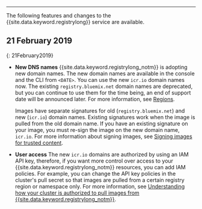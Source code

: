 ---


The following features and changes to the {{site.data.keyword.registrylong}} service are available.

## 21 February 2019
{: 21February2019}

- **New DNS names**
  {{site.data.keyword.registrylong_notm}} is adopting new domain names. The new domain names are available in the console and the CLI from `<DATE>`. You can use the new `icr.io` domain names now. The existing `registry.bluemix.net` domain names are deprecated, but you can continue to use them for the time being, an end of support date will be announced later. For more information, see [Regions](/docs/services/Registry/registry_overview.html#registry_regions).

  Images have separate signatures for old (`registry.bluemix.net`) and new (`icr.io`) domain names. Existing signatures work when the image is pulled from the old domain name. If you have an existing signature on your image, you must re-sign the image on the new domain name, `icr.io`. For more information about signing images, see [Signing images for trusted content](/docs/services/Registry/registry_trusted_content.html#registry_trustedcontent).

- **User access**
  The new `icr.io` domains are authorized by using an IAM API key, therefore, if you want more control over access to your {{site.data.keyword.registrylong_notm}} resources, you can add IAM policies. For example, you can change the API key policies in the cluster's pull secret so that images are pulled from a certain registry region or namespace only. For more information, see [Understanding how your cluster is authorized to pull images from {{site.data.keyword.registrylong_notm}}](/docs/containers?topic=containers-images#cluster_registry_auth).</staging>
  
